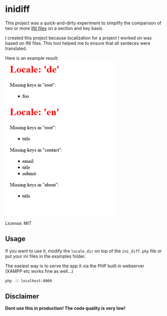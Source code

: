 # inidiff
This project was a quick-and-dirty experiment to simplify the comparison of two or more [INI files](http://en.wikipedia.org/wiki/INI_file) on a section and key basis.

I created this project because localization for a project I worked on was based on INI files. This tool helped me to ensure that all senteces were translated.


Here is an example result:
![Result](examples/result.png)

License: MIT

## Usage

If you want to use it, modify the `locale_dir` on top of the `ini_diff.php` file or put your ini files in the examples folder.

The easiest way is to serve the app it via the PHP built in webserver (XAMPP etc works fine as well...)

```bash
php -S localhost:8000
```

## Disclaimer
**Dont use this in production! The code quality is very low!**